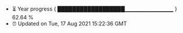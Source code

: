 - ⏳ Year progress { ██████████████████▁▁▁▁▁▁▁▁▁▁▁▁ } 62.64 %
- ⏰ Updated on Tue, 17 Aug 2021 15:22:36 GMT

